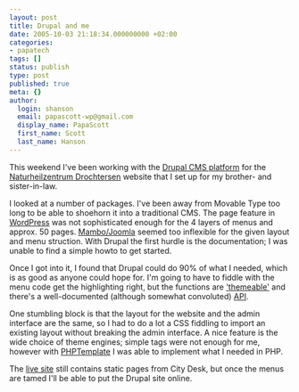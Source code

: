 ```yaml
---
layout: post
title: Drupal and me
date: 2005-10-03 21:18:34.000000000 +02:00
categories:
- papatech
tags: []
status: publish
type: post
published: true
meta: {}
author:
  login: shanson
  email: papascott-wp@gmail.com
  display_name: PapaScott
  first_name: Scott
  last_name: Hanson
---
```

<p>This weekend I've been working with the <a href="http://drupal.org/" title="drupal open-source content management platform">Drupal CMS platform</a> for the <a href="http://naturheilzentrumdrochtersen.de/" title="Naturheilzentrum Drochtersen - Kirsten Kruse und Roland Petersen">Naturheilzentrum Drochtersen</a> website that I set up for my brother- and sister-in-law. </p>
<p>I looked at a number of packages. I've been away from Movable Type too long to be able to shoehorn it into a traditional CMS. The page feature in <a href="http://www.wordpress.org/">WordPress</a> was not sophisticated enough for the 4 layers of menus and approx. 50 pages. <a href="http://www.joomla.org/">Mambo/Joomla</a> seemed too inflexible for the given layout and menu struction. With Drupal the first hurdle is the documentation; I was unable to find a simple howto to get started.</p>
<p>Once I got into it, I found that Drupal could do 90% of what I needed, which is as good as anyone could hope for. I'm going to have to fiddle with the menu code get the highlighting right, but the functions are <a href="http://drupaldocs.org/api/4.6/group/themeable">'themeable'</a> and there's a well-documented (although somewhat convoluted) <a href="http://drupaldocs.org/" title="API reference | drupaldocs.org">API</a>. </p>
<p>One stumbling block is that the layout for the website and the admin interface are the same, so I had to do a lot a CSS fiddling to import an existing layout without breaking the admin interface. A nice feature is the wide choice of theme engines; simple tags were not enough for me, however with <a href="http://drupal.org/project/phptemplate">PHPTemplate</a> I was able to implement what I needed in PHP.</p>
<p>The <a href="http://naturheilzentrumdrochtersen.de/" title="Naturheilzentrum Drochtersen - Kirsten Kruse und Roland Petersen">live site</a> still contains static pages from City Desk, but once the menus are tamed I'll be able to put the Drupal site online.</p>
